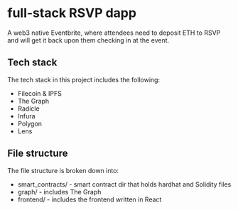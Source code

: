# full-stack RSVP dapp

A web3 native Eventbrite, where attendees need to deposit ETH to RSVP and will get it back upon them checking in at the event.

## Tech stack
The tech stack in this project includes the following:
 - Filecoin & IPFS
 - The Graph
 - Radicle
 - Infura
 - Polygon
 - Lens

## File structure
The file structure is broken down into:
 - smart_contracts/ - smart contract dir that holds hardhat and Solidity files
 - graph/ - includes The Graph
 - frontend/ - includes the frontend written in React
